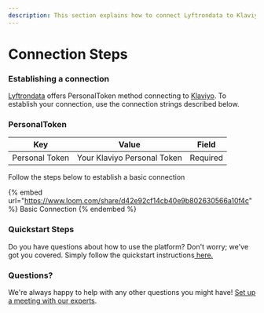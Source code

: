 ```yaml
---
description: This section explains how to connect Lyftrondata to Klaviyo.
---
```


# Connection Steps

### Establishing a connection

[Lyftrondata](https://www.lyftrondata.com) offers PersonalToken method connecting to [Klaviyo](https://www.lyftrondata.com/integration/marketing-analytics/klaviyo/). To establish your connection, use the connection strings described below.

### PersonalToken

| Key            | Value                       | Field    |
| -------------- | --------------------------- | -------- |
| Personal Token | Your Klaviyo Personal Token | Required |

Follow the steps below to establish a basic connection

{% embed url="https://www.loom.com/share/d42e92cf14cb40e9b802630566a10f4c" %}
Basic Connection
{% endembed %}

### Quickstart Steps

Do you have questions about how to use the platform? Don't worry; we've got you covered. Simply follow the quickstart instructions[ here.](./)

### Questions? <a href="#questions" id="questions"></a>

We're always happy to help with any other questions you might have! [Set up a meeting with our experts](https://www.lyftrondata.com/book-a-meeting/).
